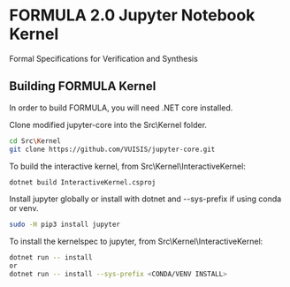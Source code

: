 # FORMULA 2.0 Jupyter Notebook Kernel
Formal Specifications for Verification and Synthesis

## Building FORMULA Kernel

In order to build FORMULA, you will need .NET core installed.

Clone modified jupyter-core into the Src\Kernel folder.

```bash
cd Src\Kernel
git clone https://github.com/VUISIS/jupyter-core.git
```

To build the interactive kernel, from Src\Kernel\InteractiveKernel:

```bash
dotnet build InteractiveKernel.csproj
```

Install jupyter globally or install with dotnet and --sys-prefix if using conda or venv.

```bash
sudo -H pip3 install jupyter
```

To install the kernelspec to jupyter, from Src\Kernel\InteractiveKernel:

```bash
dotnet run -- install
or
dotnet run -- install --sys-prefix <CONDA/VENV INSTALL>
```